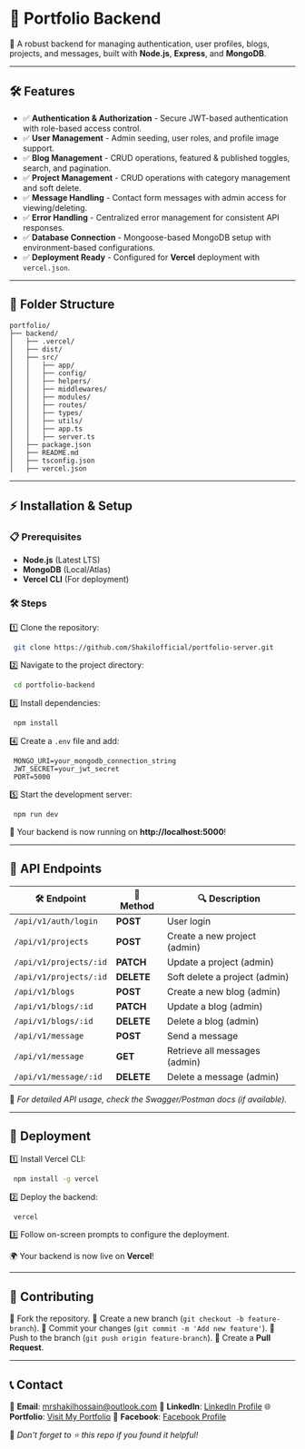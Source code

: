 # 📌 Portfolio Backend

🚀 A robust backend for managing authentication, user profiles, blogs, projects, and messages, built with **Node.js**, **Express**, and **MongoDB**.

---

## 🛠 Features

- ✅ **Authentication & Authorization** - Secure JWT-based authentication with role-based access control.
- ✅ **User Management** - Admin seeding, user roles, and profile image support.
- ✅ **Blog Management** - CRUD operations, featured & published toggles, search, and pagination.
- ✅ **Project Management** - CRUD operations with category management and soft delete.
- ✅ **Message Handling** - Contact form messages with admin access for viewing/deleting.
- ✅ **Error Handling** - Centralized error management for consistent API responses.
- ✅ **Database Connection** - Mongoose-based MongoDB setup with environment-based configurations.
- ✅ **Deployment Ready** - Configured for **Vercel** deployment with `vercel.json`.

---

## 📂 Folder Structure

```
portfolio/
├── backend/
│   ├── .vercel/
│   ├── dist/
│   ├── src/
│   │   ├── app/
│   │   ├── config/
│   │   ├── helpers/
│   │   ├── middlewares/
│   │   ├── modules/
│   │   ├── routes/
│   │   ├── types/
│   │   ├── utils/
│   │   ├── app.ts
│   │   ├── server.ts
│   ├── package.json
│   ├── README.md
│   ├── tsconfig.json
│   ├── vercel.json
```

---

## ⚡ Installation & Setup

### 📋 Prerequisites

- **Node.js** (Latest LTS)
- **MongoDB** (Local/Atlas)
- **Vercel CLI** (For deployment)

### 🛠 Steps

1️⃣ Clone the repository:

```sh
 git clone https://github.com/Shakilofficial/portfolio-server.git
```

2️⃣ Navigate to the project directory:

```sh
 cd portfolio-backend
```

3️⃣ Install dependencies:

```sh
 npm install
```

4️⃣ Create a `.env` file and add:

```env
 MONGO_URI=your_mongodb_connection_string
 JWT_SECRET=your_jwt_secret
 PORT=5000
```

5️⃣ Start the development server:

```sh
 npm run dev
```

🚀 Your backend is now running on **http://localhost:5000**!

---

## 📡 API Endpoints

| 🛠 Endpoint            | 🔹 Method  | 🔍 Description                |
| ---------------------- | ---------- | ----------------------------- |
| `/api/v1/auth/login`   | **POST**   | User login                    |
| `/api/v1/projects`     | **POST**   | Create a new project (admin)  |
| `/api/v1/projects/:id` | **PATCH**  | Update a project (admin)      |
| `/api/v1/projects/:id` | **DELETE** | Soft delete a project (admin) |
| `/api/v1/blogs`        | **POST**   | Create a new blog (admin)     |
| `/api/v1/blogs/:id`    | **PATCH**  | Update a blog (admin)         |
| `/api/v1/blogs/:id`    | **DELETE** | Delete a blog (admin)         |
| `/api/v1/message`      | **POST**   | Send a message                |
| `/api/v1/message`      | **GET**    | Retrieve all messages (admin) |
| `/api/v1/message/:id`  | **DELETE** | Delete a message (admin)      |

📌 _For detailed API usage, check the Swagger/Postman docs (if available)._

---

## 🚀 Deployment

1️⃣ Install Vercel CLI:

```sh
 npm install -g vercel
```

2️⃣ Deploy the backend:

```sh
 vercel
```

3️⃣ Follow on-screen prompts to configure the deployment.

🌍 Your backend is now live on **Vercel**!

---

## 👥 Contributing

🔹 Fork the repository.
🔹 Create a new branch (`git checkout -b feature-branch`).
🔹 Commit your changes (`git commit -m 'Add new feature'`).
🔹 Push to the branch (`git push origin feature-branch`).
🔹 Create a **Pull Request**.

---

## 📞 Contact

📧 **Email**: [mrshakilhossain@outlook.com](mailto:mrshakilhossain@outlook.com)
🔗 **LinkedIn**: [LinkedIn Profile](https://www.linkedin.com/in/your-profile)
🌐 **Portfolio**: [Visit My Portfolio](https://shakilhossain-sigma.vercel.app)
📘 **Facebook**: [Facebook Profile](https://www.facebook.com/iamshakilhossain)

💖 _Don't forget to ⭐ this repo if you found it helpful!_
